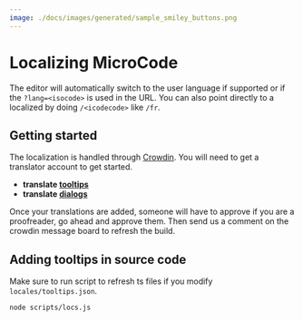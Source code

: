 ```yaml
---
image: ./docs/images/generated/sample_smiley_buttons.png
---
```


# Localizing MicroCode

The editor will automatically switch to the user language if supported or if the `?lang=<isocode>` is used in the URL.
You can also point directly to a localized by doing `/<icodecode>` like `/fr`.

## Getting started

The localization is handled through [Crowdin](https://crowdin.com). You will need to get a translator account to get started.

-   **translate [tooltips](https://crowdin.com/translate/makecode/12056)**
-   **translate [dialogs](https://crowdin.com/translate/makecode/12142)**

Once your translations are added, someone will have to approve if you are a proofreader, go ahead and approve them. Then send us a comment on the crowdin message board to refresh the build.

## Adding tooltips in source code

Make sure to run script to refresh ts files if you modify `locales/tooltips.json`.

```bash
node scripts/locs.js
```

